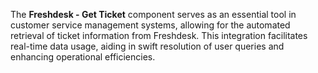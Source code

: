 The **Freshdesk - Get Ticket** component serves as an essential tool in customer service management systems, allowing for the automated retrieval of ticket information from Freshdesk. This integration facilitates real-time data usage, aiding in swift resolution of user queries and enhancing operational efficiencies.
